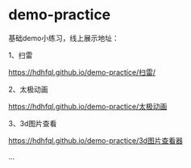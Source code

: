 # demo-practice
基础demo小练习，线上展示地址：

1、扫雷

https://hdhfql.github.io/demo-practice/扫雷/

2、太极动画

https://hdhfql.github.io/demo-practice/太极动画

3、3d图片查看

https://hdhfql.github.io/demo-practice/3d图片查看器

...
